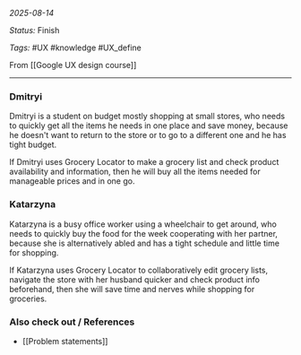 *2025-08-14*

*Status:* Finish

*Tags:* #UX #knowledge #UX_define 

From [[Google UX design course]]

<hr>

### Dmitryi

Dmitryi is a student on budget mostly shopping at small stores, who needs to quickly get all the items he needs in one place and save money, because he doesn't want to return to the store or to go to a different one and he has tight budget.

If Dmitryi uses Grocery Locator to make a grocery list and check product availability and information, then he will buy all the items needed for manageable prices and in one go.
### Katarzyna

Katarzyna is a busy office worker using a wheelchair to get around, who needs to quickly buy the food for the week cooperating with her partner, because she is alternatively abled and has a tight schedule and little time for shopping.

If Katarzyna uses Grocery Locator to collaboratively edit grocery lists, navigate the store with her husband quicker and check product info beforehand, then she will save time and nerves while shopping for groceries.
### Also check out / References

- [[Problem statements]]